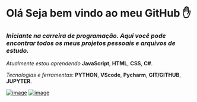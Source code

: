 # Olá Seja bem vindo ao meu GitHub :hand:
### *Iniciante na carreira de programação. Aqui você pode encontrar todos os meus projetos pessoais e arquivos de estudo.*
*Atualmente estou aprendendo* __JavaScript__, __HTML__, __CSS__, __C#__.

*Tecnologias e ferramentas*: __PYTHON__, __VScode__, __Pycharm__, __GIT/GITHUB__, __JUPYTER__.

[![image](https://img.shields.io/badge/LinkedIn-0077B5?style=for-the-badge&logo=linkedin&logoColor=white)](https://www.linkedin.com/in/alamovinicius)
[![image](https://img.shields.io/badge/Instagram-E4405F?style=for-the-badge&logo=instagram&logoColor=white)](https://www.instagram.com/alamovsouza/)
